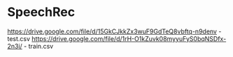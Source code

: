 # SpeechRec
https://drive.google.com/file/d/15GkCJkkZx3wuF9GdTeQ8vbftq-n9denv - test.csv
https://drive.google.com/file/d/1rH-O1kZuvk08myyuFyS0bqNSDfx-2n3i/ - train.csv
